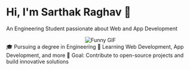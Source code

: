 # Hi, I'm Sarthak Raghav 👋
An Engineering Student passionate about Web and App Development
<div align="center">
<img src="https://media2.giphy.com/media/78XCFBGOlS6keY1Bil/giphy.gif" alt="Funny GIF">
</div>
🎓 Pursuing a degree in Engineering  
🌱 Learning Web Development, App Development, and more  
🎯 Goal: Contribute to open-source projects and build innovative solutions
